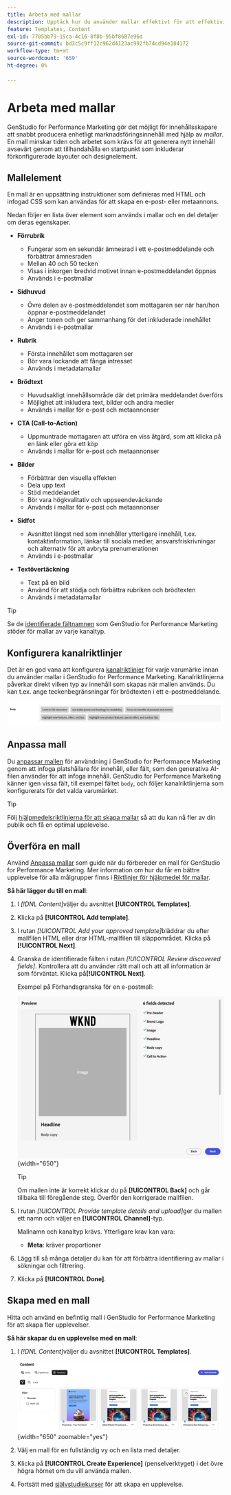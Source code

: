 ```yaml
---
title: Arbeta med mallar
description: Upptäck hur du använder mallar effektivt för att effektivisera din kreativa process i Adobe GenStudio for Performance Marketing.
feature: Templates, Content
exl-id: 7705bb79-19ca-4c16-8f8b-95bf8687e96d
source-git-commit: bd3c5c9ff12c962d4123ac992fb74cd94e184172
workflow-type: tm+mt
source-wordcount: '659'
ht-degree: 0%

---
```


# Arbeta med mallar

GenStudio for Performance Marketing gör det möjligt för innehållsskapare att snabbt producera enhetligt marknadsföringsinnehåll med hjälp av _mallar_. En mall minskar tiden och arbetet som krävs för att generera nytt innehåll avsevärt genom att tillhandahålla en startpunkt som inkluderar förkonfigurerade layouter och designelement.

## Mallelement

En mall är en uppsättning instruktioner som definieras med HTML och infogad CSS som kan användas för att skapa en e-post- eller metaannons.

Nedan följer en lista över element som används i mallar och en del detaljer om deras egenskaper.

- **Förrubrik**

   - Fungerar som en sekundär ämnesrad i ett e-postmeddelande och förbättrar ämnesraden
   - Mellan 40 och 50 tecken
   - Visas i inkorgen bredvid motivet innan e-postmeddelandet öppnas
   - Används i e-postmallar

- **Sidhuvud**

   - Övre delen av e-postmeddelandet som mottagaren ser när han/hon öppnar e-postmeddelandet
   - Anger tonen och ger sammanhang för det inkluderade innehållet
   - Används i e-postmallar

- **Rubrik**

   - Första innehållet som mottagaren ser
   - Bör vara lockande att fånga intresset
   - Används i metadatamallar

- **Brödtext**

   - Huvudsakligt innehållsområde där det primära meddelandet överförs
   - Möjlighet att inkludera text, bilder och andra medier
   - Används i mallar för e-post och metaannonser

- **CTA (Call-to-Action)**

   - Uppmuntrade mottagaren att utföra en viss åtgärd, som att klicka på en länk eller göra ett köp
   - Används i mallar för e-post och metaannonser

- **Bilder**

   - Förbättrar den visuella effekten
   - Dela upp text
   - Stöd meddelandet
   - Bör vara högkvalitativ och uppseendeväckande
   - Används i mallar för e-post och metaannonser

- **Sidfot**

   - Avsnittet längst ned som innehåller ytterligare innehåll, t.ex. kontaktinformation, länkar till sociala medier, ansvarsfriskrivningar och alternativ för att avbryta prenumerationen
   - Används i e-postmallar

- **Textövertäckning**

   - Text på en bild
   - Använd för att stödja och förbättra rubriken och brödtexten
   - Används i metadatamallar

>[!TIP]
>
>Se de [identifierade fältnamnen](customize-template.md#recognized-field-names) som GenStudio for Performance Marketing stöder för mallar av varje kanaltyp.

## Konfigurera kanalriktlinjer

Det är en god vana att konfigurera [kanalriktlinjer](../guidelines/brands.md#channel-guidelines) för varje varumärke innan du använder mallar i GenStudio for Performance Marketing. Kanalriktlinjerna påverkar direkt vilken typ av innehåll som skapas när mallen används. Du kan t.ex. ange teckenbegränsningar för brödtexten i ett e-postmeddelande.

![Specifikationer för brödtext](/help/assets/channel-email-body.png)

## Anpassa mall

Du [anpassar mallen](customize-template.md) för användning i GenStudio for Performance Marketing genom att infoga platshållare för innehåll, eller fält, som den generativa AI-filen använder för att infoga innehåll. GenStudio for Performance Marketing känner igen vissa fält, till exempel fältet `body`, och följer kanalriktlinjerna som konfigurerats för det valda varumärket.

>[!TIP]
>
>Följ [hjälpmedelsriktlinjerna för att skapa mallar](accessibility-for-templates.md) så att du kan nå fler av din publik och få en optimal upplevelse.

## Överföra en mall

Använd [Anpassa mallar](customize-template.md) som guide när du förbereder en mall för GenStudio for Performance Marketing. Mer information om hur du får en bättre upplevelse för alla målgrupper finns i [Riktlinjer för hjälpmedel för mallar](accessibility-for-templates.md).

**Så här lägger du till en mall**:

1. I _[!DNL Content]_&#x200B;väljer du avsnittet **[!UICONTROL Templates]**.

1. Klicka på **[!UICONTROL Add template]**.

1. I rutan _[!UICONTROL Add your approved template]_&#x200B;bläddrar du efter mallfilen HTML eller drar HTML-mallfilen till släppområdet. Klicka på&#x200B;**[!UICONTROL Next]**.

1. Granska de identifierade fälten i rutan _[!UICONTROL Review discovered fields]_. Kontrollera att du använder rätt mall och att all information är som förväntat. Klicka på&#x200B;**[!UICONTROL Next]**.

   Exempel på Förhandsgranska för en e-postmall:

   ![Förhandsgranskningsfält har identifierats](../../assets/template-detected-fields.png){width="650"}

   >[!TIP]
   >
   >Om mallen inte är korrekt klickar du på **[!UICONTROL Back]** och går tillbaka till föregående steg. Överför den korrigerade mallfilen.

1. I rutan _[!UICONTROL Provide template details and upload]_&#x200B;ger du mallen ett namn och väljer en **[!UICONTROL Channel]**-typ.

   Mallnamn och kanaltyp krävs. Ytterligare krav kan vara:

   - **Meta**: kräver proportioner
   <!-- - **Display ads**: requires Dimensions -->

1. Lägg till så många detaljer du kan för att förbättra identifiering av mallar i sökningar och filtrering.

1. Klicka på **[!UICONTROL Done]**.

## Skapa med en mall

Hitta och använd en befintlig mall i GenStudio for Performance Marketing för att skapa fler upplevelser.

**Så här skapar du en upplevelse med en mall**:

1. I _[!DNL Content]_&#x200B;väljer du avsnittet **[!UICONTROL Templates]**.

   ![Listan Innehållsmall](../../assets/content-templates.png){width="650" zoomable="yes"}

1. Välj en mall för en fullständig vy och en lista med detaljer.

1. Klicka på **[!UICONTROL Create Experience]** (penselverktyget) i det övre högra hörnet om du vill använda mallen.

1. Fortsätt med [självstudiekurser](/help/tutorials/tutorials.md) för att skapa en upplevelse.
